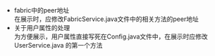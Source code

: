 - fabric中的peer地址  
在展示时，应修改FabricService.java文件中的相关方法的peer地址
- 关于用户属性的处理  
为方便展示，用户属性直接写死在Config.java文件中，在展示时应修改UserService.java 的第一个方法
